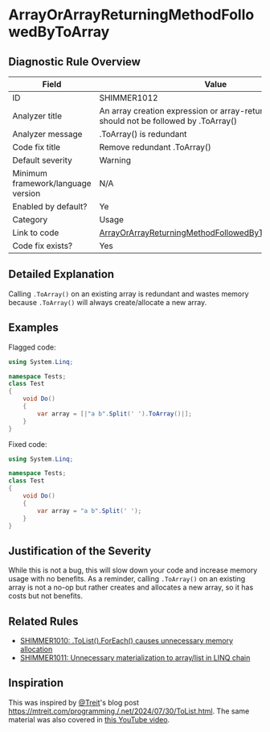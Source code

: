 # ArrayOrArrayReturningMethodFollowedByToArray

## Diagnostic Rule Overview

| Field                              | Value
|------------------------------------|-------
| ID                                 | SHIMMER1012
| Analyzer title                     | An array creation expression or array-returning method should not be followed by .ToArray()
| Analyzer message                   | .ToArray() is redundant
| Code fix title                     | Remove redundant .ToArray()
| Default severity                   | Warning
| Minimum framework/language version | N/A
| Enabled by default?                | Ye
| Category                           | Usage
| Link to code                       | [ArrayOrArrayReturningMethodFollowedByToArrayAnalyzer.cs](../../src/Shimmering.Analyzers/UsageRules/ArrayOrArrayReturningMethodFollowedByToArray/ArrayOrArrayReturningMethodFollowedByToArrayAnalyzer.cs)
| Code fix exists?                   | Yes

## Detailed Explanation

Calling `.ToArray()` on an existing array is redundant and wastes memory because `.ToArray()` will always create/allocate a new array.

## Examples

Flagged code:
```cs
using System.Linq;

namespace Tests;
class Test
{
    void Do()
    {
        var array = [|"a b".Split(' ').ToArray()|];
    }
}
```

Fixed code:
```cs
using System.Linq;

namespace Tests;
class Test
{
    void Do()
    {
        var array = "a b".Split(' ');
    }
}
```

## Justification of the Severity

While this is not a bug, this will slow down your code and increase memory usage with no benefits. As a reminder, calling `.ToArray()` on an existing array is not a no-op but rather creates and allocates a new array, so it has costs but not benefits.

## Related Rules

- [SHIMMER1010: .ToList().ForEach() causes unnecessary memory allocation](./SHIMMER1010.md)
- [SHIMMER1011: Unnecessary materialization to array/list in LINQ chain](./SHIMMER1011.md)

## Inspiration

This was inspired by [@Treit](https://github.com/Treit)'s blog post https://mtreit.com/programming,/.net/2024/07/30/ToList.html. The same material was also covered in [this YouTube video](https://www.youtube.com/watch?v=LaoRkzSE5tI).
